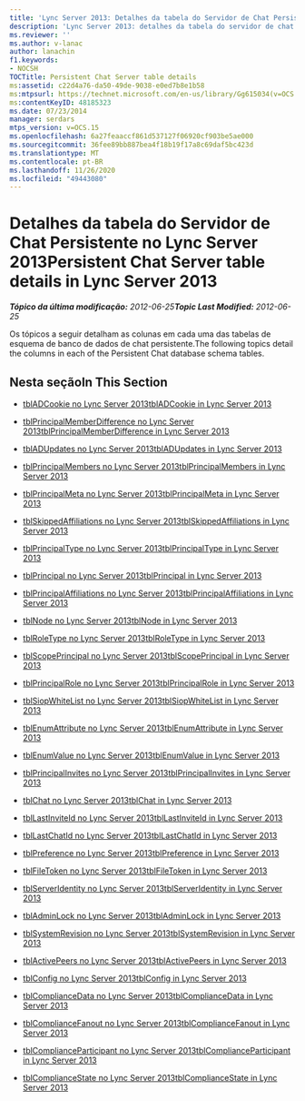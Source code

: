```yaml
---
title: 'Lync Server 2013: Detalhes da tabela do Servidor de Chat Persistente'
description: 'Lync Server 2013: detalhes da tabela do servidor de chat persistente.'
ms.reviewer: ''
ms.author: v-lanac
author: lanachin
f1.keywords:
- NOCSH
TOCTitle: Persistent Chat Server table details
ms:assetid: c22d4a76-da50-49de-9038-e0ed7b8e1b58
ms:mtpsurl: https://technet.microsoft.com/en-us/library/Gg615034(v=OCS.15)
ms:contentKeyID: 48185323
ms.date: 07/23/2014
manager: serdars
mtps_version: v=OCS.15
ms.openlocfilehash: 6a27feaaccf861d537127f06920cf903be5ae000
ms.sourcegitcommit: 36fee89bb887bea4f18b19f17a8c69daf5bc423d
ms.translationtype: MT
ms.contentlocale: pt-BR
ms.lasthandoff: 11/26/2020
ms.locfileid: "49443080"
---
```

# <a name="persistent-chat-server-table-details-in-lync-server-2013"></a><span data-ttu-id="ab797-103">Detalhes da tabela do Servidor de Chat Persistente no Lync Server 2013</span><span class="sxs-lookup"><span data-stu-id="ab797-103">Persistent Chat Server table details in Lync Server 2013</span></span>

<div data-xmlns="http://www.w3.org/1999/xhtml">

<div class="topic" data-xmlns="http://www.w3.org/1999/xhtml" data-msxsl="urn:schemas-microsoft-com:xslt" data-cs="https://msdn.microsoft.com/">

<div data-asp="https://msdn2.microsoft.com/asp">



</div>

<div id="mainSection">

<div id="mainBody"><span data-ttu-id="ab797-104">

<span> </span></span><span class="sxs-lookup"><span data-stu-id="ab797-104">

<span> </span></span></span>

<span data-ttu-id="ab797-105">_**Tópico da última modificação:** 2012-06-25_</span><span class="sxs-lookup"><span data-stu-id="ab797-105">_**Topic Last Modified:** 2012-06-25_</span></span>

<span data-ttu-id="ab797-106">Os tópicos a seguir detalham as colunas em cada uma das tabelas de esquema de banco de dados de chat persistente.</span><span class="sxs-lookup"><span data-stu-id="ab797-106">The following topics detail the columns in each of the Persistent Chat database schema tables.</span></span>

<div>

## <a name="in-this-section"></a><span data-ttu-id="ab797-107">Nesta seção</span><span class="sxs-lookup"><span data-stu-id="ab797-107">In This Section</span></span>

  - [<span data-ttu-id="ab797-108">tblADCookie no Lync Server 2013</span><span class="sxs-lookup"><span data-stu-id="ab797-108">tblADCookie in Lync Server 2013</span></span>](lync-server-2013-tbladcookie.md)

  - [<span data-ttu-id="ab797-109">tblPrincipalMemberDifference no Lync Server 2013</span><span class="sxs-lookup"><span data-stu-id="ab797-109">tblPrincipalMemberDifference in Lync Server 2013</span></span>](lync-server-2013-tblprincipalmemberdifference.md)

  - [<span data-ttu-id="ab797-110">tblADUpdates no Lync Server 2013</span><span class="sxs-lookup"><span data-stu-id="ab797-110">tblADUpdates in Lync Server 2013</span></span>](lync-server-2013-tbladupdates.md)

  - [<span data-ttu-id="ab797-111">tblPrincipalMembers no Lync Server 2013</span><span class="sxs-lookup"><span data-stu-id="ab797-111">tblPrincipalMembers in Lync Server 2013</span></span>](lync-server-2013-tblprincipalmembers.md)

  - [<span data-ttu-id="ab797-112">tblPrincipalMeta no Lync Server 2013</span><span class="sxs-lookup"><span data-stu-id="ab797-112">tblPrincipalMeta in Lync Server 2013</span></span>](lync-server-2013-tblprincipalmeta.md)

  - [<span data-ttu-id="ab797-113">tblSkippedAffiliations no Lync Server 2013</span><span class="sxs-lookup"><span data-stu-id="ab797-113">tblSkippedAffiliations in Lync Server 2013</span></span>](lync-server-2013-tblskippedaffiliations.md)

  - [<span data-ttu-id="ab797-114">tblPrincipalType no Lync Server 2013</span><span class="sxs-lookup"><span data-stu-id="ab797-114">tblPrincipalType in Lync Server 2013</span></span>](lync-server-2013-tblprincipaltype.md)

  - [<span data-ttu-id="ab797-115">tblPrincipal no Lync Server 2013</span><span class="sxs-lookup"><span data-stu-id="ab797-115">tblPrincipal in Lync Server 2013</span></span>](lync-server-2013-tblprincipal.md)

  - [<span data-ttu-id="ab797-116">tblPrincipalAffiliations no Lync Server 2013</span><span class="sxs-lookup"><span data-stu-id="ab797-116">tblPrincipalAffiliations in Lync Server 2013</span></span>](lync-server-2013-tblprincipalaffiliations.md)

  - [<span data-ttu-id="ab797-117">tblNode no Lync Server 2013</span><span class="sxs-lookup"><span data-stu-id="ab797-117">tblNode in Lync Server 2013</span></span>](lync-server-2013-tblnode.md)

  - [<span data-ttu-id="ab797-118">tblRoleType no Lync Server 2013</span><span class="sxs-lookup"><span data-stu-id="ab797-118">tblRoleType in Lync Server 2013</span></span>](lync-server-2013-tblroletype.md)

  - [<span data-ttu-id="ab797-119">tblScopePrincipal no Lync Server 2013</span><span class="sxs-lookup"><span data-stu-id="ab797-119">tblScopePrincipal in Lync Server 2013</span></span>](lync-server-2013-tblscopeprincipal.md)

  - [<span data-ttu-id="ab797-120">tblPrincipalRole no Lync Server 2013</span><span class="sxs-lookup"><span data-stu-id="ab797-120">tblPrincipalRole in Lync Server 2013</span></span>](lync-server-2013-tblprincipalrole.md)

  - [<span data-ttu-id="ab797-121">tblSiopWhiteList no Lync Server 2013</span><span class="sxs-lookup"><span data-stu-id="ab797-121">tblSiopWhiteList in Lync Server 2013</span></span>](lync-server-2013-tblsiopwhitelist.md)

  - [<span data-ttu-id="ab797-122">tblEnumAttribute no Lync Server 2013</span><span class="sxs-lookup"><span data-stu-id="ab797-122">tblEnumAttribute in Lync Server 2013</span></span>](lync-server-2013-tblenumattribute.md)

  - [<span data-ttu-id="ab797-123">tblEnumValue no Lync Server 2013</span><span class="sxs-lookup"><span data-stu-id="ab797-123">tblEnumValue in Lync Server 2013</span></span>](lync-server-2013-tblenumvalue.md)

  - [<span data-ttu-id="ab797-124">tblPrincipalInvites no Lync Server 2013</span><span class="sxs-lookup"><span data-stu-id="ab797-124">tblPrincipalInvites in Lync Server 2013</span></span>](lync-server-2013-tblprincipalinvites.md)

  - [<span data-ttu-id="ab797-125">tblChat no Lync Server 2013</span><span class="sxs-lookup"><span data-stu-id="ab797-125">tblChat in Lync Server 2013</span></span>](lync-server-2013-tblchat.md)

  - [<span data-ttu-id="ab797-126">tblLastInviteId no Lync Server 2013</span><span class="sxs-lookup"><span data-stu-id="ab797-126">tblLastInviteId in Lync Server 2013</span></span>](lync-server-2013-tbllastinviteid.md)

  - [<span data-ttu-id="ab797-127">tblLastChatId no Lync Server 2013</span><span class="sxs-lookup"><span data-stu-id="ab797-127">tblLastChatId in Lync Server 2013</span></span>](lync-server-2013-tbllastchatid.md)

  - [<span data-ttu-id="ab797-128">tblPreference no Lync Server 2013</span><span class="sxs-lookup"><span data-stu-id="ab797-128">tblPreference in Lync Server 2013</span></span>](lync-server-2013-tblpreference.md)

  - [<span data-ttu-id="ab797-129">tblFileToken no Lync Server 2013</span><span class="sxs-lookup"><span data-stu-id="ab797-129">tblFileToken in Lync Server 2013</span></span>](lync-server-2013-tblfiletoken.md)

  - [<span data-ttu-id="ab797-130">tblServerIdentity no Lync Server 2013</span><span class="sxs-lookup"><span data-stu-id="ab797-130">tblServerIdentity in Lync Server 2013</span></span>](lync-server-2013-tblserveridentity.md)

  - [<span data-ttu-id="ab797-131">tblAdminLock no Lync Server 2013</span><span class="sxs-lookup"><span data-stu-id="ab797-131">tblAdminLock in Lync Server 2013</span></span>](lync-server-2013-tbladminlock.md)

  - [<span data-ttu-id="ab797-132">tblSystemRevision no Lync Server 2013</span><span class="sxs-lookup"><span data-stu-id="ab797-132">tblSystemRevision in Lync Server 2013</span></span>](lync-server-2013-tblsystemrevision.md)

  - [<span data-ttu-id="ab797-133">tblActivePeers no Lync Server 2013</span><span class="sxs-lookup"><span data-stu-id="ab797-133">tblActivePeers in Lync Server 2013</span></span>](lync-server-2013-tblactivepeers.md)

  - [<span data-ttu-id="ab797-134">tblConfig no Lync Server 2013</span><span class="sxs-lookup"><span data-stu-id="ab797-134">tblConfig in Lync Server 2013</span></span>](lync-server-2013-tblconfig.md)

  - [<span data-ttu-id="ab797-135">tblComplianceData no Lync Server 2013</span><span class="sxs-lookup"><span data-stu-id="ab797-135">tblComplianceData in Lync Server 2013</span></span>](lync-server-2013-tblcompliancedata.md)

  - [<span data-ttu-id="ab797-136">tblComplianceFanout no Lync Server 2013</span><span class="sxs-lookup"><span data-stu-id="ab797-136">tblComplianceFanout in Lync Server 2013</span></span>](lync-server-2013-tblcompliancefanout.md)

  - [<span data-ttu-id="ab797-137">tblComplianceParticipant no Lync Server 2013</span><span class="sxs-lookup"><span data-stu-id="ab797-137">tblComplianceParticipant in Lync Server 2013</span></span>](lync-server-2013-tblcomplianceparticipant.md)

  - [<span data-ttu-id="ab797-138">tblComplianceState no Lync Server 2013</span><span class="sxs-lookup"><span data-stu-id="ab797-138">tblComplianceState in Lync Server 2013</span></span>](lync-server-2013-tblcompliancestate.md)

<span data-ttu-id="ab797-139"></div>

</div>

<span> </span>

</div>

</div>

</span><span class="sxs-lookup"><span data-stu-id="ab797-139"></div>

</div>

<span> </span>

</div>

</div>

</span></span></div>


